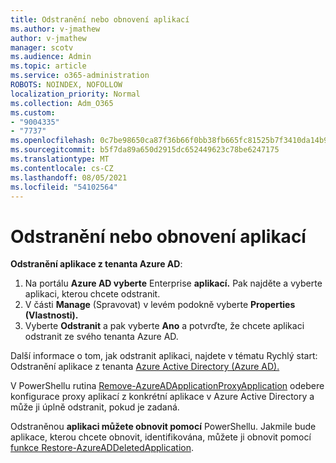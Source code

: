 ```yaml
---
title: Odstranění nebo obnovení aplikací
ms.author: v-jmathew
author: v-jmathew
manager: scotv
ms.audience: Admin
ms.topic: article
ms.service: o365-administration
ROBOTS: NOINDEX, NOFOLLOW
localization_priority: Normal
ms.collection: Adm_O365
ms.custom:
- "9004335"
- "7737"
ms.openlocfilehash: 0c7be98650ca87f36b66f0bb38fb665fc81525b7f3410da14b99fb67468c1e73
ms.sourcegitcommit: b5f7da89a650d2915dc652449623c78be6247175
ms.translationtype: MT
ms.contentlocale: cs-CZ
ms.lasthandoff: 08/05/2021
ms.locfileid: "54102564"
---
```

# <a name="delete-or-restore-applications"></a>Odstranění nebo obnovení aplikací

**Odstranění aplikace z tenanta Azure AD**:

1. Na portálu **Azure AD vyberte** Enterprise **aplikací.** Pak najděte a vyberte aplikaci, kterou chcete odstranit.
2. V části **Manage** (Spravovat) v levém podokně vyberte **Properties (Vlastnosti).**
3. Vyberte **Odstranit** a pak vyberte **Ano** a potvrďte, že chcete aplikaci odstranit ze svého tenanta Azure AD.

Další informace o tom, jak odstranit aplikaci, najdete v tématu Rychlý start: Odstranění aplikace z tenanta [Azure Active Directory (Azure AD).](https://docs.microsoft.com/azure/active-directory/manage-apps/delete-application-portal#delete-an-application-from-your-azure-ad-tenant)

V PowerShellu rutina [Remove-AzureADApplicationProxyApplication](https://docs.microsoft.com/powershell/module/azuread/remove-azureadapplicationproxyapplication) odebere konfigurace proxy aplikací z konkrétní aplikace v Azure Active Directory a může ji úplně odstranit, pokud je zadaná.

Odstraněnou **aplikaci můžete obnovit pomocí** PowerShellu. Jakmile bude aplikace, kterou chcete obnovit, identifikována, můžete ji obnovit pomocí [funkce Restore-AzureADDeletedApplication](https://docs.microsoft.com/powershell/module/azuread/restore-azureaddeletedapplication).
